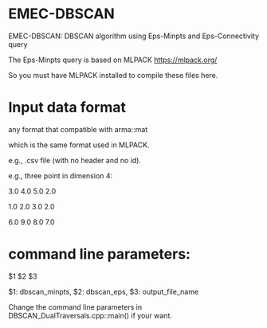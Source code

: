 # EMEC-DBSCAN

EMEC-DBSCAN: DBSCAN algorithm using Eps-Minpts and Eps-Connectivity query

The Eps-Minpts query is based on MLPACK https://mlpack.org/

So you must have MLPACK installed to compile these files here.

# Input data format

any format that compatible with arma::mat

which is the same format used in MLPACK.

e.g., .csv file (with no header and no id).

e.g., three point in dimension 4:

3.0 4.0 5.0 2.0

1.0 2.0 3.0 2.0

6.0 9.0 8.0 7.0

# command line parameters:

$1 $2 $3

$1: dbscan_minpts, $2: dbscan_eps, $3: output_file_name

Change the command line parameters in DBSCAN_DualTraversals.cpp::main() if your want.

